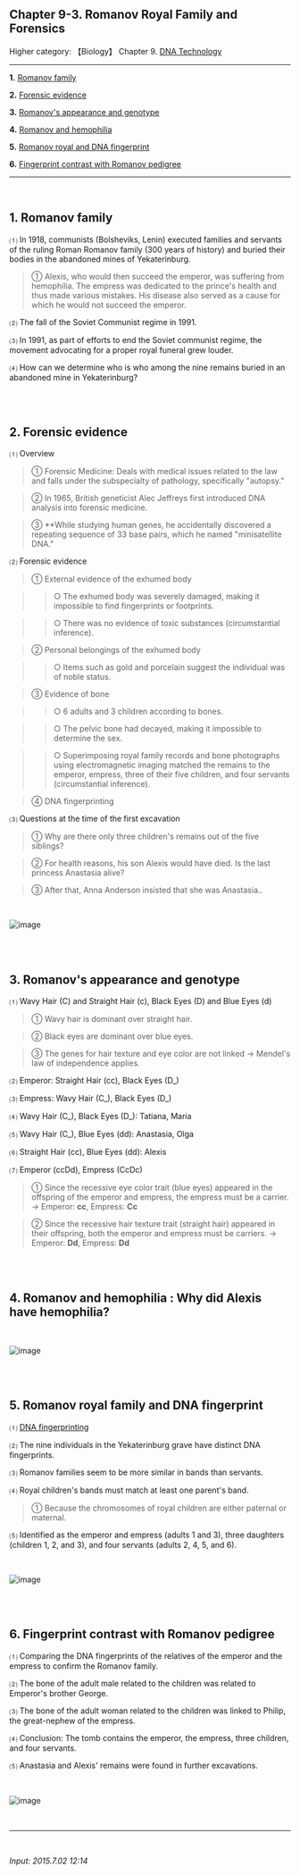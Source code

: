 ## **Chapter 9-3.** **Romanov Royal Family and Forensics**

Higher category: 【Biology】 Chapter 9. [DNA Technology](https://jb243.github.io/pages/77) 

---

**1.** [Romanov family](#1-romanov-family)

**2.** [Forensic evidence](#2-forensic-evidence)

**3.** [Romanov's appearance and genotype](#3-romanov-s-appearance-and-genotype)

**4.** [Romanov and hemophilia](#4-romanov-and-hemophilia-why-did-alexis-have-hemophilia)

**5.** [Romanov royal and DNA fingerprint](#5-romanov-royal-and-dna-fingerprint)

**6.** [Fingerprint contrast with Romanov pedigree](#6-fingerprint-contrast-woth-romanov-pedigree)

---

<br>

## **1\. Romanov family**

⑴ In 1918, communists (Bolsheviks, Lenin) executed families and servants of the ruling Roman Romanov family (300 years of history) and buried their bodies in the abandoned mines of Yekaterinburg.

> ① Alexis, who would then succeed the emperor, was suffering from hemophilia. The empress was dedicated to the prince's health and thus made various mistakes. His disease also served as a cause for which he would not succeed the emperor.

⑵ The fall of the Soviet Communist regime in 1991.

⑶ In 1991, as part of efforts to end the Soviet communist regime, the movement advocating for a proper royal funeral grew louder.

⑷ How can we determine who is who among the nine remains buried in an abandoned mine in Yekaterinburg?

<br>

<br>

## **2\. Forensic evidence**

⑴ Overview

> ① Forensic Medicine: Deals with medical issues related to the law and falls under the subspecialty of pathology, specifically "autopsy."  

> ② In 1965, British geneticist Alec Jeffreys first introduced DNA analysis into forensic medicine.

> ③ **While studying human genes, he accidentally discovered a repeating sequence of 33 base pairs, which he named "minisatellite DNA."

⑵ Forensic evidence

> ① External evidence of the exhumed body

>> ○ The exhumed body was severely damaged, making it impossible to find fingerprints or footprints.

>> ○ There was no evidence of toxic substances (circumstantial inference).

> ②  Personal belongings of the exhumed body

>> ○ Items such as gold and porcelain suggest the individual was of noble status.

> ③ Evidence of bone

>> ○ 6 adults and 3 children according to bones.

>> ○ The pelvic bone had decayed, making it impossible to determine the sex.

>> ○ Superimposing royal family records and bone photographs using electromagnetic imaging matched the remains to the emperor, empress, three of their five children, and four servants (circumstantial inference).

> ④ DNA fingerprinting

⑶ Questions at the time of the first excavation

> ① Why are there only three children's remains out of the five siblings?

> ② For health reasons, his son Alexis would have died. Is the last princess Anastasia alive?

> ③ After that, Anna Anderson insisted that she was Anastasia..

<br>

![image](https://github.com/user-attachments/assets/c80df87a-19f0-4eee-af0c-8e3807d7368e)

<br>

<br>

## **3\. Romanov's appearance and genotype**

⑴ Wavy Hair (C) and Straight Hair (c), Black Eyes (D) and Blue Eyes (d)

> ① Wavy hair is dominant over straight hair.  

> ② Black eyes are dominant over blue eyes.  

> ③ The genes for hair texture and eye color are not linked → Mendel's law of independence applies.

⑵ Emperor: Straight Hair (cc), Black Eyes (D_)

⑶ Empress: Wavy Hair (C_), Black Eyes (D_)

⑷ Wavy Hair (C_), Black Eyes (D_): Tatiana, Maria

⑸ Wavy Hair (C_), Blue Eyes (dd): Anastasia, Olga

⑹ Straight Hair (cc), Blue Eyes (dd): Alexis

⑺ Emperor (ccDd), Empress (CcDc)

> ① Since the recessive eye color trait (blue eyes) appeared in the offspring of the emperor and empress, the empress must be a carrier. → Emperor: **cc**, Empress: **Cc**  

> ② Since the recessive hair texture trait (straight hair) appeared in their offspring, both the emperor and empress must be carriers. → Emperor: **Dd**, Empress: **Dd**

<br>

<br>

## **4\. Romanov and hemophilia : Why did Alexis have hemophilia?**

<br>

![image](https://github.com/user-attachments/assets/2149b146-5a39-40ab-ada7-77e9f2992e6b)

<br>

<br>

## **5\. Romanov royal family and DNA fingerprint**

⑴ [DNA fingerprinting](https://jb243.github.io/pages/77#4-dna-fingerprinting)

⑵ The nine individuals in the Yekaterinburg grave have distinct DNA fingerprints.

⑶ Romanov families seem to be more similar in bands than servants.

⑷ Royal children's bands must match at least one parent's band.

> ① Because the chromosomes of royal children are either paternal or maternal.

⑸ Identified as the emperor and empress (adults 1 and 3), three daughters (children 1, 2, and 3), and four servants (adults 2, 4, 5, and 6).

<br>

![image](https://github.com/user-attachments/assets/829ea6bb-9ae0-4295-a969-b52559f4b3f9)

<br>

<br>

## **6\. Fingerprint contrast with Romanov pedigree**

⑴ Comparing the DNA fingerprints of the relatives of the emperor and the empress to confirm the Romanov family.

⑵ The bone of the adult male related to the children was related to Emperor's brother George.

⑶ The bone of the adult woman related to the children was linked to Philip, the great-nephew of the empress.

⑷ Conclusion: The tomb contains the emperor, the empress, three children, and four servants.

⑸ Anastasia and Alexis' remains were found in further excavations.

<br>

![image](https://github.com/user-attachments/assets/8a5c9589-7635-40a7-aa9f-96d291f3e42d)

<br>

---

<br>

*Input: 2015.7.02 12:14*
